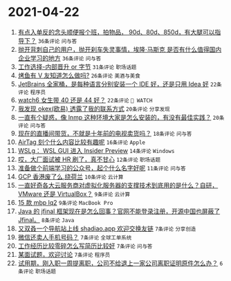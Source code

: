 # 2021-04-22

1. [有点入单反的念头顺便报个班，拍物品， 90d、80d、850d，有大腿可以指导下？](https://www.v2ex.com/t/772355) `36条评论` `问与答`
1. [抛开背刺自己的用户，抛开刹车失灵事情，埃隆·马斯克 是否有什么值得国内企业学习的地方](https://www.v2ex.com/t/772346) `36条评论` `问与答`
1. [工作选择-内部晋升 or 字节](https://www.v2ex.com/t/772369) `31条评论` `职场话题`
1. [烤鱼有 V 友知道怎么做吗?](https://www.v2ex.com/t/772343) `26条评论` `美酒与美食`
1. [JetBrains 全家桶，是每种语言分别安装一个 IDE 好，还是只用 Idea 好](https://www.v2ex.com/t/772380) `22条评论` `程序员`
1. [watch6 女生带 40 还是 44 好？](https://www.v2ex.com/t/772358) `22条评论` ` WATCH`
1. [我发现 okex(欧易) 透露了我的联系方式](https://www.v2ex.com/t/772352) `20条评论` `分享发现`
1. [一直有个疑惑，像 lnmp 这种环境大家是怎么安装的，有没有最佳实践？](https://www.v2ex.com/t/772341) `20条评论` `问与答`
1. [现在的直播间带货，不就是十年前的电视卖货吗？](https://www.v2ex.com/t/772344) `18条评论` `问与答`
1. [AirTag 刻个什么内容比较有趣呢](https://www.v2ex.com/t/772364) `16条评论` `Apple`
1. [WSLg： WSL GUI 进入 Insider Preview](https://www.v2ex.com/t/772350) `14条评论` `Windows`
1. [哎，大厂面试被 HR 刷了，真不甘心](https://www.v2ex.com/t/772345) `12条评论` `职场话题`
1. [准备做个前端学习的公众号，起个什么名字好呢](https://www.v2ex.com/t/772377) `11条评论` `问与答`
1. [GCP 香港废了么,绕荷兰](https://www.v2ex.com/t/772370) `10条评论` `云计算`
1. [一直好奇各大云服务商对虚拟化服务器的支撑技术到底用的是什么？自研， VMware 还是 VirtualBox？](https://www.v2ex.com/t/772384) `9条评论` `云计算`
1. [15 款 mbp lq2](https://www.v2ex.com/t/772348) `9条评论` `MacBook Pro`
1. [Java 的 jfinal 框架现在是怎么回事？官网不能登录注册，开源中国也屏蔽了 Jfinal。](https://www.v2ex.com/t/772353) `8条评论` `Java`
1. [又双叒一个导航站上线 shadiao.app 欢迎交换友链](https://www.v2ex.com/t/772397) `7条评论` `分享创造`
1. [微信还卖人手机号码？](https://www.v2ex.com/t/772392) `7条评论` `全球工单系统`
1. [工作经历比较零碎怎么写简历比较好](https://www.v2ex.com/t/772363) `7条评论` `问与答`
1. [某面试题，欢迎讨论](https://www.v2ex.com/t/772356) `7条评论` `程序员`
1. [试用期，刚入职一周提离职，公司不给退上一家公司离职证明原件怎么办？](https://www.v2ex.com/t/772385) `6条评论` `职场话题`
